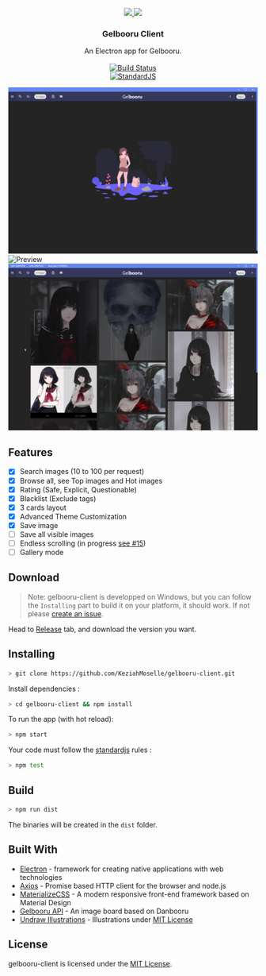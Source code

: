<p align="center">
  <a href="build/icon-black.png">
    <img src="https://i.imgur.com/OmhYzTa.png" height="150">
    <img src="https://i.imgur.com/r4Q1hjF.png" height="150">
  </a>

  <h3 align="center">Gelbooru Client</h3>

  <p align="center">
    An Electron app for Gelbooru.
    <br>
    <br>
    <a href='https://semaphoreci.com/keziahmoselle/gelbooru-client'> <img src='https://semaphoreci.com/api/v1/keziahmoselle/gelbooru-client/branches/master/badge.svg' alt='Build Status'></a>
    <br>
    <a href='https://github.com/standard/standard'> <img src='https://cdn.rawgit.com/standard/standard/master/badge.svg' alt='StandardJS'></a>
</p>

![Preview](src/assets/preview.png)
![Preview](src/assets/preview2.gif)
![Preview](src/assets/preview3.gif)

## Features

* [x] Search images (10 to 100 per request)
* [x] Browse all, see Top images and Hot images
* [x] Rating (Safe, Explicit, Questionable)
* [x] Blacklist (Exclude tags)
* [x] 3 cards layout
* [x] Advanced Theme Customization
* [x] Save image
* [ ] Save all visible images
* [ ] Endless scrolling (in progress [see #15](https://github.com/KeziahMoselle/gelbooru-client/pull/15))
* [ ] Gallery mode

## Download
> Note: gelbooru-client is developped on Windows, but you can follow the `Installing` part to build it on your platform, it should work. If not please [create an issue](https://github.com/KeziahMoselle/gelbooru-client/issues/new).

Head to [Release](https://github.com/KeziahMoselle/gelbooru-client/releases) tab, and download the version you want.

## Installing

```sh
> git clone https://github.com/KeziahMoselle/gelbooru-client.git
```
Install dependencies :
```sh
> cd gelbooru-client && npm install
```
To run the app (with hot reload):
```sh
> npm start
```

Your code must follow the [standardjs](https://standardjs.com/) rules :
```sh
> npm test
```

## Build

```sh
> npm run dist
```
The binaries will be created in the `dist` folder.

## Built With

* [Electron](https://electronjs.org/) - framework for creating native applications with web technologies
* [Axios](https://github.com/axios/axios) - Promise based HTTP client for the browser and node.js
* [MaterializeCSS](http://next.materializecss.com/) - A modern responsive front-end framework based on Material Design
* [Gelbooru API](https://gelbooru.com/index.php?page=help&topic=dapi) - An image board based on Danbooru
* [Undraw Illustrations](https://undraw.co/illustrations) - Illustrations under [MIT License](https://undraw.co/license)


## License

gelbooru-client is licensed under the [MIT License](LICENSE).
